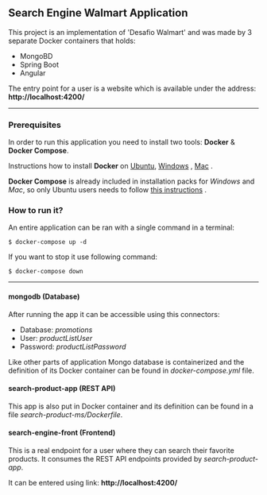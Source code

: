 ## Search Engine Walmart Application

This project is an implementation of 'Desafio Walmart' and was made by 3 separate Docker containers that holds:

- MongoBD
- Spring Boot
- Angular

The entry point for a user is a website which is available under the
address: **http://localhost:4200/**

---

### Prerequisites

In order to run this application you need to install two tools: **Docker** & **Docker Compose**.

Instructions how to install **Docker** on [Ubuntu](https://docs.docker.com/install/linux/docker-ce/ubuntu/), [Windows](https://docs.docker.com/docker-for-windows/install/) , [Mac](https://docs.docker.com/docker-for-mac/install/) .

**Docker Compose** is already included in installation packs for *Windows* and *Mac*, so only Ubuntu users needs to follow [this instructions](https://docs.docker.com/compose/install/) .


### How to run it?

An entire application can be ran with a single command in a terminal:

```
$ docker-compose up -d
```

If you want to stop it use following command:

```
$ docker-compose down
```


---

#### mongodb (Database)
After running the app it can be accessible using this connectors:

- Database: *promotions*
- User: *productListUser*
- Password: *productListPassword*

Like other parts of application Mongo database is containerized and
the definition of its Docker container can be found in
*docker-compose.yml* file.

#### search-product-app (REST API)

This app is also put in Docker container and its definition can be found
in a file *search-product-ms/Dockerfile*. 


#### search-engine-front (Frontend)

This is a real endpoint for a user where they can search their favorite products. It consumes the REST API endpoints provided by
*search-product-app*.

It can be entered using link: **http://localhost:4200/**
